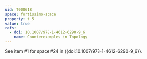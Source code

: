 ```yaml
---
uid: T000618
space: fortissimo-space
property: t_5
value: true
refs:
  - doi: 10.1007/978-1-4612-6290-9_6
    name: Counterexamples in Topology
---
```

See item #1 for space #24 in {{doi:10.1007/978-1-4612-6290-9_6}}.
